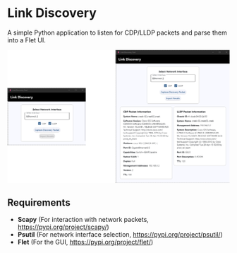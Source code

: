 # Link Discovery

A simple Python application to listen for CDP/LLDP packets and parse them into a Flet UI.

![Image of application](assets/readme/readme_image.png)


## Requirements

- **Scapy** (For interaction with network packets, https://pypi.org/project/scapy/)
- **Psutil** (For network interface selection, https://pypi.org/project/psutil/)
- **Flet** (For the GUI, https://pypi.org/project/flet/)

